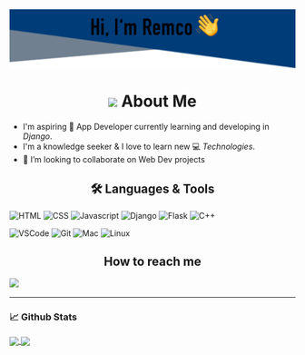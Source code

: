 <img align="center" src="https://raw.githubusercontent.com/RemcoHalman/RemcoHalman/master/images/header_image.png" />

<h1 align="center"> <img src="https://media1.giphy.com/media/du3J3cXyzhj75IOgvA/giphy.gif?cid=ecf05e473xpgxrcwo275mhx1r4o2bi5nh8rmhib6d09r7ve2&rid=giphy.gif" width="40px"> About Me </h1>

- I'm aspiring 🔭️ App Developer currently learning and developing in _Django_.
- I'm a knowledge seeker & I love to learn new 💻 _Technologies_.
- 👯 I’m looking to collaborate on Web Dev projects

<h2 align="center">🛠️ Languages & Tools</h2>

![HTML](https://img.shields.io/badge/html%20-%23E34F26.svg?&style=for-the-badge&logo=html5&logoColor=white)
![CSS](https://img.shields.io/badge/css%20-%231572B6.svg?&style=for-the-badge&logo=css3&logoColor=white)
![Javascript](https://img.shields.io/badge/-Javascript-ffb400?style=for-the-badge&logo=javascript&logoColor=ffff3f)
![Django](https://img.shields.io/badge/-Django-003f2c?style=for-the-badge&logo=django&logoColor=fff&labelColor=003f2c)
![Flask](https://img.shields.io/badge/-Flask-000?style=for-the-badge&logo=flask&labelColor=000&logoColor=fff)
![C++](https://img.shields.io/badge/c++%20-%2300599C.svg?&style=for-the-badge&logo=c%2B%2B&ogoColor=white)

![VSCode](https://img.shields.io/badge/-vscode-00a8e8?style=for-the-badge&logo=visual-studio-code)
![Git](https://img.shields.io/badge/git%20-%23F05033.svg?&style=for-the-badge&logo=git&logoColor=white)
![Mac](https://img.shields.io/badge/-apple-333333?style=for-the-badge&logo=apple)
![Linux](https://img.shields.io/badge/-linux-772953?style=for-the-badge&logo=linux)


<h2 align="center"> How to reach me </h2>

[<img src="https://img.shields.io/badge/Linkedin-remcohalman-blue?logo=linkedin&style=for-the-badge">](https://www.linkedin.com/in/remco-halman-30a13334/)


___

### 📈 **Github Stats**

<a href="https://github.com/remcohalman">
<img align="center" src="https://github-readme-stats.vercel.app/api?username=remcohalman&show_icons=true&include_all_commits=true&theme=blue-green&count_private=true">
</a>
<a href="https://github.com/remcohalman/github-readme-stats">
<img align="center" src="https://github-readme-stats.anuraghazra1.vercel.app/api/top-langs/?username=remcohalman&layout=compact&theme=blue-green" />
</a>

<!--
**RemcoHalman/RemcoHalman** is a ✨ _special_ ✨ repository because its `README.md` (this file) appears on your GitHub profile.
-->
